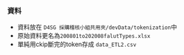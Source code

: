 ### 資料
* 資料放在 `D4SG 採購稽核小組共用夾/devData/tokenization`中
* 原始資料更名為`200801to202008falutTypes.xlsx`
* 單純用ckip斷完的token存成 `data_ETL2.csv`
